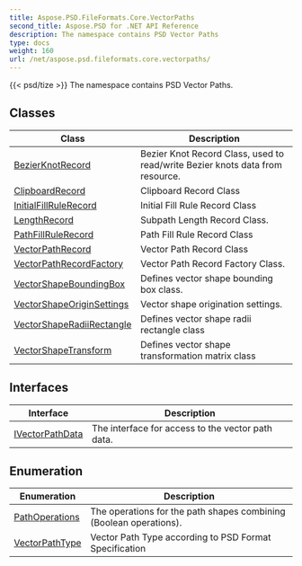 ```yaml
---
title: Aspose.PSD.FileFormats.Core.VectorPaths
second_title: Aspose.PSD for .NET API Reference
description: The namespace contains PSD Vector Paths
type: docs
weight: 160
url: /net/aspose.psd.fileformats.core.vectorpaths/
---
```

{{< psd/tize >}}
The namespace contains PSD Vector Paths.

## Classes

| Class | Description |
| --- | --- |
| [BezierKnotRecord](./bezierknotrecord/) | Bezier Knot Record Class, used to read/write Bezier knots data from resource. |
| [ClipboardRecord](./clipboardrecord/) | Clipboard Record Class |
| [InitialFillRuleRecord](./initialfillrulerecord/) | Initial Fill Rule Record Class |
| [LengthRecord](./lengthrecord/) | Subpath Length Record Class. |
| [PathFillRuleRecord](./pathfillrulerecord/) | Path Fill Rule Record Class |
| [VectorPathRecord](./vectorpathrecord/) | Vector Path Record Class |
| [VectorPathRecordFactory](./vectorpathrecordfactory/) | Vector Path Record Factory Class. |
| [VectorShapeBoundingBox](./vectorshapeboundingbox/) | Defines vector shape bounding box class. |
| [VectorShapeOriginSettings](./vectorshapeoriginsettings/) | Vector shape origination settings. |
| [VectorShapeRadiiRectangle](./vectorshaperadiirectangle/) | Defines vector shape radii rectangle class |
| [VectorShapeTransform](./vectorshapetransform/) | Defines vector shape transformation matrix class |
## Interfaces

| Interface | Description |
| --- | --- |
| [IVectorPathData](./ivectorpathdata/) | The interface for access to the vector path data. |
## Enumeration

| Enumeration | Description |
| --- | --- |
| [PathOperations](./pathoperations/) | The operations for the path shapes combining (Boolean operations). |
| [VectorPathType](./vectorpathtype/) | Vector Path Type according to PSD Format Specification |


